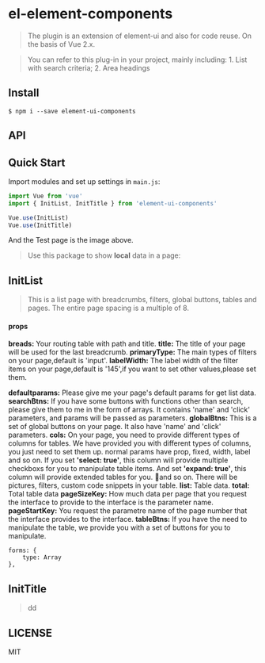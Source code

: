 # el-element-components

> The plugin is an extension of element-ui and also for code reuse. On the basis of Vue 2.x.

> You can refer to this plug-in in your project, mainly including: 1. List with search criteria; 2. Area headings

## Install

```
$ npm i --save element-ui-components
```
## API

## Quick Start

Import modules and set up settings in `main.js`:

```js
import Vue from 'vue'
import { InitList, InitTitle } from 'element-ui-components'

Vue.use(InitList)
Vue.use(InitTitle)
```

And the Test page is the image above.

> Use this package to show **local** data in a page:


## InitList
> This is a list page with breadcrumbs, filters, global buttons, tables and pages.
The entire page spacing is a multiple of 8.

#### props
**breads:** Your routing table with path and title.
**title:** The title of your page will be used for the last breadcrumb.
**primaryType:** The main types of filters on your page,default is 'input'.
**labelWidth:** The label width of the filter items on your page,default is '145',if you want to set other values,please set them.



**defaultparams:** Please give me your page's default params for get list data.
**searchBtns:** If you have some buttons with functions other than search, please give them to me in the form of arrays. It contains 'name' and 'click' parameters, and params will be passed as parameters.
**globalBtns:** This is a set of global buttons on your page. It also have 'name' and 'click' parameters.
**cols:** On your page, you need to provide different types of columns for tables. We have provided you with different types of columns, you just need to set them up. normal params have prop, fixed, width, label and so on. If you set **'select: true'**, this column will provide multiple checkboxs for you to manipulate table items. And set **'expand: true'**, this column will provide extended tables for you. and so on. There will be pictures, filters, custom code snippets in your table.
**list:** Table data.
**total:** Total table data
**pageSizeKey:** How much data per page that you request the interface to provide to the interface is the parameter name.
**pageStartKey:** You request the parametre name of the page number that the interface provides to the interface.
**tableBtns:** If you have the need to manipulate the table, we provide you with a set of buttons for you to manipulate.



	forms: {
		type: Array
	},
	
## InitTitle
> dd

## LICENSE

MIT
